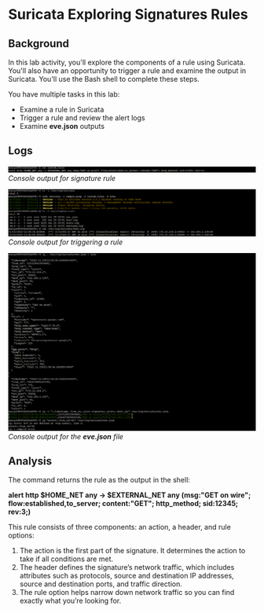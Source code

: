 # Suricata Exploring Signatures Rules
## **Background**
In this lab activity, you'll explore the components of a rule using Suricata. You'll also have an opportunity to trigger a rule and examine the output in Suricata. You'll use the Bash shell to complete these steps. 

You have multiple tasks in this lab:
* Examine a rule in Suricata
* Trigger a rule and review the alert logs
* Examine **eve.json** outputs

## **Logs**
![image description](suricata1.png)
_Console output for signature rule_

![image description](suricata2.png)
_Console output for triggering a rule_

![image description](suricata3.png)
_Console output for the **eve.json** file_

## **Analysis**
The command returns the rule as the output in the shell:

__alert http $HOME_NET any -> $EXTERNAL_NET any (msg:"GET on wire"; flow:established,to_server; content:"GET"; http_method; sid:12345; rev:3;)__

This rule consists of three components: an action, a header, and rule options:
1. The action is the first part of the signature. It determines the action to take if all conditions are met.
2. The header defines the signature’s network traffic, which includes attributes such as protocols, source and destination IP addresses, source and destination ports, and traffic direction.
3. The rule option helps narrow down network traffic so you can find exactly what you’re looking for. 